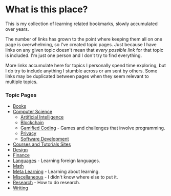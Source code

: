 # What is this place?

This is my collection of learning related bookmarks, slowly accumulated over years.

The number of links has grown to the point where keeping them all on one page is overwhelming, so I've created topic pages. Just because I have links on any given topic doesn't mean that *every possible link* for that topic is included. I'm just one person and I don't try to find everything.

More links accumulate here for topics I personally spend time exploring, but I do try to include anything I stumble across or am sent by others. Some links may be duplicated between pages when they seem relevant to multiple topics.

### Topic Pages

- [Books](books.md)
- [Computer Science](compsci.md)
    - [Artificial Intelligence](compsci/ai.md)
    - [Blockchain](compsci/blockchain.md)
    - [Gamified Coding](compsci/gamified-coding.md) - Games and challenges that involve programming.
    - [Privacy](compsci.md)
    - [Software Development](compsci/software-dev.md)
- [Courses and Tutorials Sites](course-sites.md)
- [Design](design.md)
- [Finance](finance.md)
- [Languages](languages.md) - Learning foreign languages.
- [Math](math.md)
- [Meta Learning](meta-learning.md) - Learning about learning.
- [Miscellaneous](misc.md) - I didn't know where else to put it.
- [Research](research.md) - How to do research.
- [Writing](writing.md)
